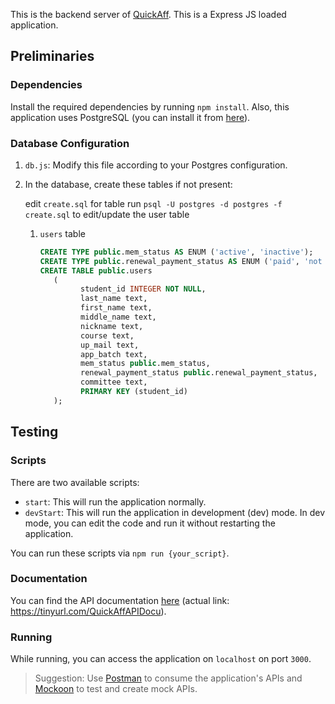 This is the backend server of [QuickAff](https://github.com/riru12/QuickAff/). This is a Express JS loaded application.



## Preliminaries

### Dependencies

Install the required dependencies by running `npm install`. Also, this application uses PostgreSQL (you can install it from [here](https://www.postgresql.org/)).



### Database Configuration

1. `db.js`: Modify this file according to your Postgres configuration.

2. In the database, create these tables if not present:

   edit `create.sql` for table
   run `psql -U postgres -d postgres -f create.sql` to edit/update the user table
   1. `users` table

      ```sql
      CREATE TYPE public.mem_status AS ENUM ('active', 'inactive');
      CREATE TYPE public.renewal_payment_status AS ENUM ('paid', 'not paid');
      CREATE TABLE public.users
         (
               student_id INTEGER NOT NULL,
               last_name text,
               first_name text,
               middle_name text,
               nickname text,
               course text,
               up_mail text,
               app_batch text,
               mem_status public.mem_status,
               renewal_payment_status public.renewal_payment_status,
               committee text,
               PRIMARY KEY (student_id)
         );
      ```

## Testing

### Scripts

There are two available scripts:

* `start`: This will run the application normally.
* `devStart`: This will run the application in development (dev) mode. In dev mode, you can edit the code and run it without restarting the application.

You can run these scripts via `npm run {your_script}`.



### Documentation

You can find the API documentation [here](https://gab-samonte.notion.site/QuickAff-API-Documentation-6655bf380ca4481ebe2de5a735e7b5c0?pvs=4) (actual link: https://tinyurl.com/QuickAffAPIDocu).



### Running

While running, you can access the application on `localhost` on port `3000`.

> Suggestion: Use [Postman](https://www.postman.com/) to consume the application's APIs and [Mockoon](https://mockoon.com/) to test and create mock APIs.

